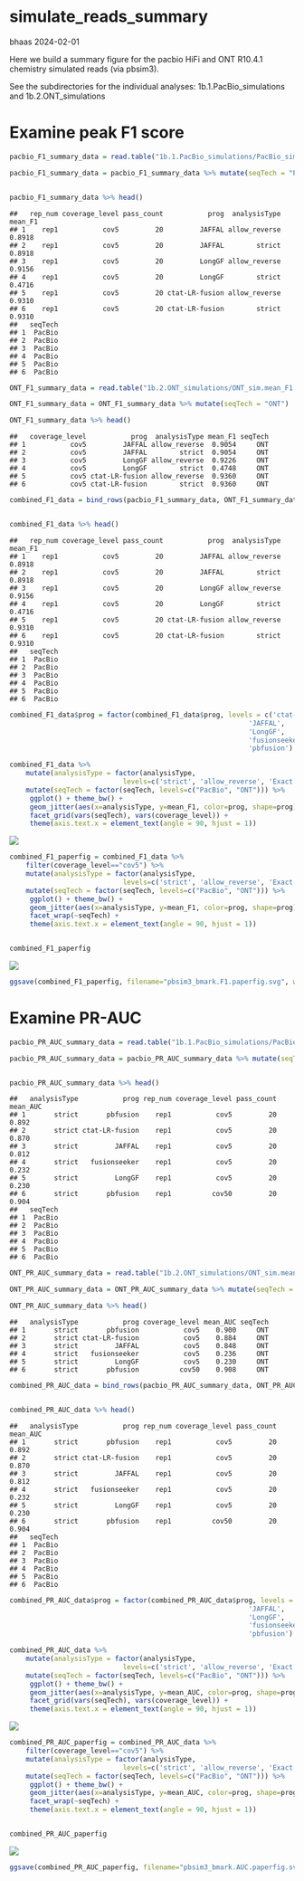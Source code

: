 simulate_reads_summary
================
bhaas
2024-02-01

Here we build a summary figure for the pacbio HiFi and ONT R10.4.1
chemistry simulated reads (via pbsim3).

See the subdirectories for the individual analyses:
1b.1.PacBio_simulations and 1b.2.ONT_simulations

# Examine peak F1 score

``` r
pacbio_F1_summary_data = read.table("1b.1.PacBio_simulations/PacBio_sim.mean_F1.combined_results.tsv", header=T, sep="\t")

pacbio_F1_summary_data = pacbio_F1_summary_data %>% mutate(seqTech = "PacBio")


pacbio_F1_summary_data %>% head()
```

    ##   rep_num coverage_level pass_count           prog  analysisType mean_F1
    ## 1    rep1           cov5         20         JAFFAL allow_reverse  0.8918
    ## 2    rep1           cov5         20         JAFFAL        strict  0.8918
    ## 3    rep1           cov5         20         LongGF allow_reverse  0.9156
    ## 4    rep1           cov5         20         LongGF        strict  0.4716
    ## 5    rep1           cov5         20 ctat-LR-fusion allow_reverse  0.9310
    ## 6    rep1           cov5         20 ctat-LR-fusion        strict  0.9310
    ##   seqTech
    ## 1  PacBio
    ## 2  PacBio
    ## 3  PacBio
    ## 4  PacBio
    ## 5  PacBio
    ## 6  PacBio

``` r
ONT_F1_summary_data = read.table("1b.2.ONT_simulations/ONT_sim.mean_F1.combined_results.tsv", header=T, sep="\t")

ONT_F1_summary_data = ONT_F1_summary_data %>% mutate(seqTech = "ONT")

ONT_F1_summary_data %>% head()
```

    ##   coverage_level           prog  analysisType mean_F1 seqTech
    ## 1           cov5         JAFFAL allow_reverse  0.9054     ONT
    ## 2           cov5         JAFFAL        strict  0.9054     ONT
    ## 3           cov5         LongGF allow_reverse  0.9226     ONT
    ## 4           cov5         LongGF        strict  0.4748     ONT
    ## 5           cov5 ctat-LR-fusion allow_reverse  0.9360     ONT
    ## 6           cov5 ctat-LR-fusion        strict  0.9360     ONT

``` r
combined_F1_data = bind_rows(pacbio_F1_summary_data, ONT_F1_summary_data)


combined_F1_data %>% head()
```

    ##   rep_num coverage_level pass_count           prog  analysisType mean_F1
    ## 1    rep1           cov5         20         JAFFAL allow_reverse  0.8918
    ## 2    rep1           cov5         20         JAFFAL        strict  0.8918
    ## 3    rep1           cov5         20         LongGF allow_reverse  0.9156
    ## 4    rep1           cov5         20         LongGF        strict  0.4716
    ## 5    rep1           cov5         20 ctat-LR-fusion allow_reverse  0.9310
    ## 6    rep1           cov5         20 ctat-LR-fusion        strict  0.9310
    ##   seqTech
    ## 1  PacBio
    ## 2  PacBio
    ## 3  PacBio
    ## 4  PacBio
    ## 5  PacBio
    ## 6  PacBio

``` r
combined_F1_data$prog = factor(combined_F1_data$prog, levels = c('ctat-LR-fusion',
                                                           'JAFFAL',
                                                           'LongGF',
                                                           'fusionseeker',
                                                           'pbfusion') )
```

``` r
combined_F1_data %>%
    mutate(analysisType = factor(analysisType, 
                            levels=c('strict', 'allow_reverse', 'Exact Brkpt', 'Fuzzy Brkpt') )) %>%
    mutate(seqTech = factor(seqTech, levels=c("PacBio", "ONT"))) %>%
     ggplot() + theme_bw() +
     geom_jitter(aes(x=analysisType, y=mean_F1, color=prog, shape=prog), width=0.2, height=0, size=rel(3)) +
     facet_grid(vars(seqTech), vars(coverage_level)) +
     theme(axis.text.x = element_text(angle = 90, hjust = 1)) 
```

![](simulated_reads_summary_files/figure-gfm/unnamed-chunk-5-1.png)<!-- -->

``` r
combined_F1_paperfig = combined_F1_data %>%
    filter(coverage_level=="cov5") %>%
    mutate(analysisType = factor(analysisType, 
                            levels=c('strict', 'allow_reverse', 'Exact Brkpt', 'Fuzzy Brkpt') )) %>%
    mutate(seqTech = factor(seqTech, levels=c("PacBio", "ONT"))) %>%
     ggplot() + theme_bw() +
     geom_jitter(aes(x=analysisType, y=mean_F1, color=prog, shape=prog), width=0.2, height=0, size=rel(3)) +
     facet_wrap(~seqTech) +
     theme(axis.text.x = element_text(angle = 90, hjust = 1)) 


combined_F1_paperfig
```

![](simulated_reads_summary_files/figure-gfm/unnamed-chunk-6-1.png)<!-- -->

``` r
ggsave(combined_F1_paperfig, filename="pbsim3_bmark.F1.paperfig.svg", width=8, height=5)
```

# Examine PR-AUC

``` r
pacbio_PR_AUC_summary_data = read.table("1b.1.PacBio_simulations/PacBio_sim.mean_PR_AUC.combined_results.tsv", header=T, sep="\t")

pacbio_PR_AUC_summary_data = pacbio_PR_AUC_summary_data %>% mutate(seqTech = "PacBio")


pacbio_PR_AUC_summary_data %>% head()
```

    ##   analysisType           prog rep_num coverage_level pass_count mean_AUC
    ## 1       strict       pbfusion    rep1           cov5         20    0.892
    ## 2       strict ctat-LR-fusion    rep1           cov5         20    0.870
    ## 3       strict         JAFFAL    rep1           cov5         20    0.812
    ## 4       strict   fusionseeker    rep1           cov5         20    0.232
    ## 5       strict         LongGF    rep1           cov5         20    0.230
    ## 6       strict       pbfusion    rep1          cov50         20    0.904
    ##   seqTech
    ## 1  PacBio
    ## 2  PacBio
    ## 3  PacBio
    ## 4  PacBio
    ## 5  PacBio
    ## 6  PacBio

``` r
ONT_PR_AUC_summary_data = read.table("1b.2.ONT_simulations/ONT_sim.mean_PR_AUC.combined_results.tsv", header=T, sep="\t")

ONT_PR_AUC_summary_data = ONT_PR_AUC_summary_data %>% mutate(seqTech = "ONT")

ONT_PR_AUC_summary_data %>% head()
```

    ##   analysisType           prog coverage_level mean_AUC seqTech
    ## 1       strict       pbfusion           cov5    0.900     ONT
    ## 2       strict ctat-LR-fusion           cov5    0.884     ONT
    ## 3       strict         JAFFAL           cov5    0.848     ONT
    ## 4       strict   fusionseeker           cov5    0.236     ONT
    ## 5       strict         LongGF           cov5    0.230     ONT
    ## 6       strict       pbfusion          cov50    0.908     ONT

``` r
combined_PR_AUC_data = bind_rows(pacbio_PR_AUC_summary_data, ONT_PR_AUC_summary_data)


combined_PR_AUC_data %>% head()
```

    ##   analysisType           prog rep_num coverage_level pass_count mean_AUC
    ## 1       strict       pbfusion    rep1           cov5         20    0.892
    ## 2       strict ctat-LR-fusion    rep1           cov5         20    0.870
    ## 3       strict         JAFFAL    rep1           cov5         20    0.812
    ## 4       strict   fusionseeker    rep1           cov5         20    0.232
    ## 5       strict         LongGF    rep1           cov5         20    0.230
    ## 6       strict       pbfusion    rep1          cov50         20    0.904
    ##   seqTech
    ## 1  PacBio
    ## 2  PacBio
    ## 3  PacBio
    ## 4  PacBio
    ## 5  PacBio
    ## 6  PacBio

``` r
combined_PR_AUC_data$prog = factor(combined_PR_AUC_data$prog, levels = c('ctat-LR-fusion',
                                                           'JAFFAL',
                                                           'LongGF',
                                                           'fusionseeker',
                                                           'pbfusion') )
```

``` r
combined_PR_AUC_data %>%
    mutate(analysisType = factor(analysisType, 
                            levels=c('strict', 'allow_reverse', 'Exact Brkpt', 'Fuzzy Brkpt') )) %>%
    mutate(seqTech = factor(seqTech, levels=c("PacBio", "ONT"))) %>%
     ggplot() + theme_bw() +
     geom_jitter(aes(x=analysisType, y=mean_AUC, color=prog, shape=prog), width=0.2, height=0, size=rel(3)) +
     facet_grid(vars(seqTech), vars(coverage_level)) +
     theme(axis.text.x = element_text(angle = 90, hjust = 1)) 
```

![](simulated_reads_summary_files/figure-gfm/unnamed-chunk-12-1.png)<!-- -->

``` r
combined_PR_AUC_paperfig = combined_PR_AUC_data %>%
    filter(coverage_level=="cov5") %>%
    mutate(analysisType = factor(analysisType, 
                            levels=c('strict', 'allow_reverse', 'Exact Brkpt', 'Fuzzy Brkpt') )) %>%
    mutate(seqTech = factor(seqTech, levels=c("PacBio", "ONT"))) %>%
     ggplot() + theme_bw() +
     geom_jitter(aes(x=analysisType, y=mean_AUC, color=prog, shape=prog), width=0.2, height=0, size=rel(3)) +
     facet_wrap(~seqTech) +
     theme(axis.text.x = element_text(angle = 90, hjust = 1)) 


combined_PR_AUC_paperfig
```

![](simulated_reads_summary_files/figure-gfm/unnamed-chunk-13-1.png)<!-- -->

``` r
ggsave(combined_PR_AUC_paperfig, filename="pbsim3_bmark.AUC.paperfig.svg", width=8, height=5)
```
